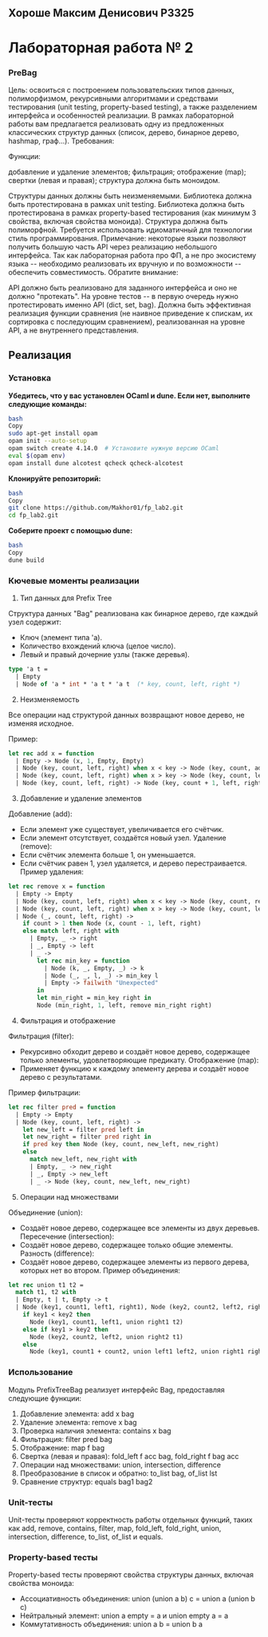 ## Хороше Максим Денисович P3325
# Лабораторная работа № 2
### PreBag


Цель: освоиться с построением пользовательских типов данных, полиморфизмом, рекурсивными алгоритмами и средствами тестирования (unit testing, property-based testing), а также разделением интерфейса и особенностей реализации.
В рамках лабораторной работы вам предлагается реализовать одну из предложенных классических структур данных (список, дерево, бинарное дерево, hashmap, граф...).
Требования:

Функции:

добавление и удаление элементов;
фильтрация;
отображение (map);
свертки (левая и правая);
структура должна быть моноидом.


Структуры данных должны быть неизменяемыми.
Библиотека должна быть протестирована в рамках unit testing.
Библиотека должна быть протестирована в рамках property-based тестирования (как минимум 3 свойства, включая свойства моноида).
Структура должна быть полиморфной.
Требуется использовать идиоматичный для технологии стиль программирования. Примечание: некоторые языки позволяют получить большую часть API через реализацию небольшого интерфейса. Так как лабораторная работа про ФП, а не про экосистему языка -- необходимо реализовать их вручную и по возможности -- обеспечить совместимость.
Обратите внимание:

API должно быть реализовано для заданного интерфейса и оно не должно "протекать". На уровне тестов -- в первую очередь нужно протестировать именно API (dict, set, bag).
Должна быть эффективная реализация функции сравнения (не наивное приведение к спискам, их сортировка с последующим сравнением), реализованная на уровне API, а не внутреннего представления.
## Реализация
### Установка

**Убедитесь, что у вас установлен OCaml и dune. Если нет, выполните следующие команды:**
```Bash
bash
Copy
sudo apt-get install opam
opam init --auto-setup
opam switch create 4.14.0  # Установите нужную версию OCaml
eval $(opam env)
opam install dune alcotest qcheck qcheck-alcotest
```
**Клонируйте репозиторий:**
```Bash
bash
Copy
git clone https://github.com/Makhor01/fp_lab2.git
cd fp_lab2.git
```
**Соберите проект с помощью dune:**
```Bash
bash
Copy
dune build
```
### Кючевые моменты реализации
1. Тип данных для Prefix Tree

Структура данных "Bag" реализована как бинарное дерево, где каждый узел содержит:

- Ключ (элемент типа 'a).
- Количество вхождений ключа (целое число).
- Левый и правый дочерние узлы (также деревья).
```Ocaml
type 'a t =
  | Empty
  | Node of 'a * int * 'a t * 'a t  (* key, count, left, right *)
```
2. Неизменяемость

Все операции над структурой данных возвращают новое дерево, не изменяя исходное.

Пример:
```Ocaml
let rec add x = function
  | Empty -> Node (x, 1, Empty, Empty)
  | Node (key, count, left, right) when x < key -> Node (key, count, add x left, right)
  | Node (key, count, left, right) when x > key -> Node (key, count, left, add x right)
  | Node (key, count, left, right) -> Node (key, count + 1, left, right)
```

3. Добавление и удаление элементов

Добавление (add):
- Если элемент уже существует, увеличивается его счётчик.
- Если элемент отсутствует, создаётся новый узел.
Удаление (remove):
- Если счётчик элемента больше 1, он уменьшается.
- Если счётчик равен 1, узел удаляется, и дерево перестраивается.
Пример удаления:
```Ocaml
let rec remove x = function
  | Empty -> Empty
  | Node (key, count, left, right) when x < key -> Node (key, count, remove x left, right)
  | Node (key, count, left, right) when x > key -> Node (key, count, left, remove x right)
  | Node (_, count, left, right) ->
    if count > 1 then Node (x, count - 1, left, right)
    else match left, right with
      | Empty, _ -> right
      | _, Empty -> left
      | _ ->
        let rec min_key = function
          | Node (k, _, Empty, _) -> k
          | Node (_, _, l, _) -> min_key l
          | Empty -> failwith "Unexpected"
        in
        let min_right = min_key right in
        Node (min_right, 1, left, remove min_right right)
```

4. Фильтрация и отображение

Фильтрация (filter):
- Рекурсивно обходит дерево и создаёт новое дерево, содержащее только элементы, удовлетворяющие предикату.
Отображение (map):
- Применяет функцию к каждому элементу дерева и создаёт новое дерево с результатами.

Пример фильтрации:
```Ocaml
let rec filter pred = function
  | Empty -> Empty
  | Node (key, count, left, right) ->
    let new_left = filter pred left in
    let new_right = filter pred right in
    if pred key then Node (key, count, new_left, new_right)
    else
      match new_left, new_right with
      | Empty, _ -> new_right
      | _, Empty -> new_left
      | _ -> Node (key, count, new_left, new_right)
```

5. Операции над множествами

Объединение (union):
- Создаёт новое дерево, содержащее все элементы из двух деревьев.
Пересечение (intersection):
- Создаёт новое дерево, содержащее только общие элементы.
Разность (difference):
- Создаёт новое дерево, содержащее элементы из первого дерева, которых нет во втором.
Пример объединения:
```Ocaml
let rec union t1 t2 =
  match t1, t2 with
  | Empty, t | t, Empty -> t
  | Node (key1, count1, left1, right1), Node (key2, count2, left2, right2) ->
    if key1 < key2 then
      Node (key1, count1, left1, union right1 t2)
    else if key1 > key2 then
      Node (key2, count2, left2, union right2 t1)
    else
      Node (key1, count1 + count2, union left1 left2, union right1 right2)
```
### Использование

Модуль PrefixTreeBag реализует интерфейс Bag, предоставляя следующие функции:

1. Добавление элемента: add x bag
2. Удаление элемента: remove x bag
3. Проверка наличия элемента: contains x bag
4. Фильтрация: filter pred bag
5. Отображение: map f bag
6. Свертка (левая и правая): fold_left f acc bag, fold_right f bag acc
7. Операции над множествами: union, intersection, difference
8. Преобразование в список и обратно: to_list bag, of_list lst
9. Сравнение структур: equals bag1 bag2

### Unit-тесты

Unit-тесты проверяют корректность работы отдельных функций, таких как add, remove, contains, filter, map, fold_left, fold_right, union, intersection, difference, to_list, of_list и equals.

### Property-based тесты

Property-based тесты проверяют свойства структуры данных, включая свойства моноида:

- Ассоциативность объединения: union (union a b) c = union a (union b c)
- Нейтральный элемент: union a empty = a и union empty a = a
- Коммутативность объединения: union a b = union b a
